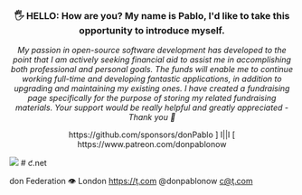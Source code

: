 <h3 align="center">🖐️ HELLO: How are you? My name is Pablo, I'd like to take this opportunity to introduce myself.</h3>
<p align="center"><i>My passion in open-source software development has developed to the point that I am actively seeking financial aid to assist me in accomplishing both professional and personal goals. The funds will enable me to continue working full-time and developing fantastic applications, in addition to upgrading and maintaining my existing ones. I have created a fundraising page specifically for the purpose of storing my related fundraising materials. Your support would be really helpful and greatly appreciated - Thank you 🙏</i></p>
<p align="center">https://github.com/sponsors/donPablo ] I||I [ https://www.patreon.com/donpablonow</p>
<img src="https://github.com/donPabloNow/donPabloNow/raw/main/assets/Wave_2400.gif"/>
# ƈ.net

don Federation 👁 London https://ţ.com @donpablonow c@ţ.com
